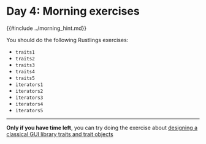 # Day 4: Morning exercises

{{#include ../morning_hint.md}}

You should do the following Rustlings exercises:

- `traits1`
- `traits2`
- `traits3`
- `traits4`
- `traits5`
- `iterators1`
- `iterators2`
- `iterators3`
- `iterators4`
- `iterators5`

---

**Only if you have time left**, you can try doing the exercise about [designing a classical GUI library traits and trait objects](simple-gui.md)
